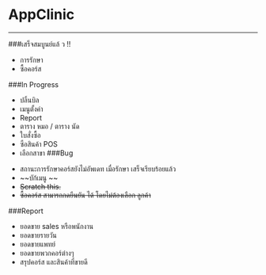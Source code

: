 # AppClinic
----------------------
###เสร็จสมบูนย์แล้ ว !!
- การรักษา
- ซื้อคอร์ส

###In Progress
- ปลิ้นบิล
- เมนูตั้งค่า
- Report
- ตาราง หมอ / ตาราง นัด
- ใบสั่งซื้อ
- ซือสินค้า POS
- เลือกสาขา
###Bug
+ สถานะการรักษาคอร์สยังไม่อัพเดท เมื่อรักษา เสร็จเรียบร้อยแล้ว
+ ~~บัก้เมนู ~~
+ ~~Scratch this.~~
+ ~~ซื้อคอร์ส สามารถกดยืนยัน ได้ โดยไม่ต้องเลือก ลูกค้า~~

###Report
+ ยอดขาย sales หรือพนักงาน
+ ยอดขายรายวัน
+ ยอดขายแพทย์
+ ยอดขายพวกคอร์ต่างๆ
+ สรุปคอร์ส และสินค้าที่ขายดี